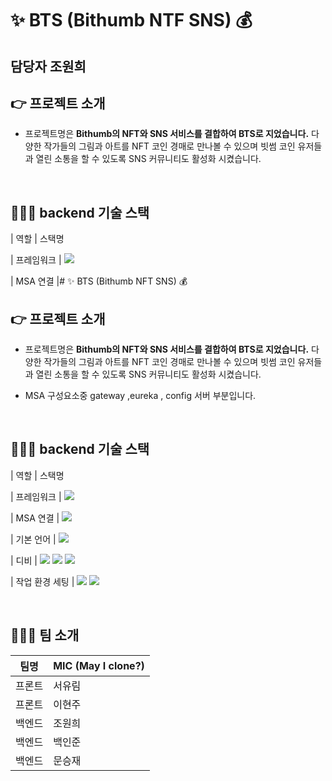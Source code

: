 # ✨ BTS (Bithumb NTF SNS) 💰

## 담당자 조원희

## 👉 프로젝트 소개

- 프로젝트명은 **Bithumb의 NFT와 SNS 서비스를 결합하여 BTS로 지었습니다.** 다양한 작가들의 그림과 아트를 NFT 코인 경매로 만나볼 수 있으며 빗썸 코인 유저들과 열린 소통을 할 수 있도록 SNS 커뮤니티도 활성화 시켰습니다.


<br />

## 🧙🏻‍♀️ backend 기술 스택

| 역할           | 스택명                                                                           

| 프레임워크     | <img src="https://img.shields.io/badge/Spring Boot-6DB33F?style=flat-square&logo=SpringBoot&logoColor=white"/>
                                                                                                      
| MSA 연결       |# ✨ BTS (Bithumb NFT SNS) 💰

## 👉 프로젝트 소개

- 프로젝트명은 **Bithumb의 NFT와 SNS 서비스를 결합하여 BTS로 지었습니다.** 다양한 작가들의 그림과 아트를 NFT 코인 경매로 만나볼 수 있으며 빗썸 코인 유저들과 열린 소통을 할 수 있도록 SNS 커뮤니티도 활성화 시켰습니다.

- MSA 구성요소중 gateway ,eureka , config 서버 부분입니다.

<br />

## 🧙🏻‍♀️ backend 기술 스택

| 역할           | 스택명                                                                           

| 프레임워크     | <img src="https://img.shields.io/badge/Spring Boot-6DB33F?style=flat-square&logo=SpringBoot&logoColor=white"/>
                                                                                                      
| MSA 연결       | <img src="https://img.shields.io/badge/Spring Cloud-6DB33F?style=flat-square&logo=Spring&logoColor=white"/>

| 기본 언어      | <img src="https://img.shields.io/badge/Java-007396?style=flat-square&logo=Java&logoColor=white"/>


| 디비           | <img src="https://img.shields.io/badge/MongoDB-47A248?style=flat-square&logo=MongoDB&logoColor=white"/>  <img src="https://img.shields.io/badge/MariaDB-003545?style=flat-square&logo=MariaDB&logoColor=white"/>  <img src="https://img.shields.io/badge/Redis-DC382D?style=flat-square&logo=REDIS&logoColor=white"/>
     

| 작업 환경 세팅 | <img src="https://img.shields.io/badge/Docker-2496ED?style=flat-square&logo=Docker&logoColor=white"/> <img src="https://img.shields.io/badge/NginX-009639?style=flat-square&logo=NginX&logoColor=white"/>

<br>

## 👩🏻‍🎤 팀 소개

| 팀명   | MIC (May I clone?) |
| ------ | ------------------ |
| 프론트 | 서유림             |
| 프론트 | 이현주             |
| 백엔드 | 조원희             |
| 백엔드 | 백인준             |
| 백엔드 | 문승재             |



<br>
